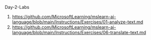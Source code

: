 Day-2-Labs
1. https://github.com/MicrosoftLearning/mslearn-ai-language/blob/main/Instructions/Exercises/01-analyze-text.md
2. https://github.com/MicrosoftLearning/mslearn-ai-language/blob/main/Instructions/Exercises/06-translate-text.md
